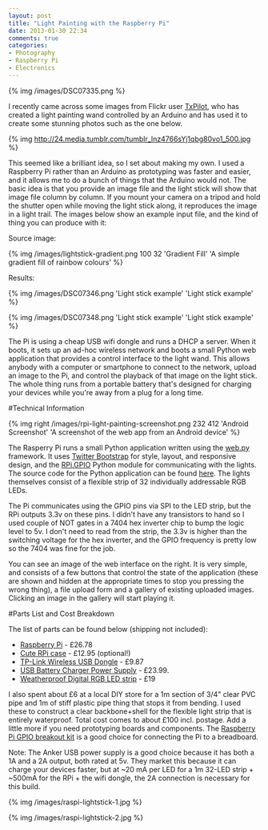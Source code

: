 ```yaml
---
layout: post
title: "Light Painting with the Raspberry Pi"
date: 2013-01-30 22:34
comments: true
categories: 
- Photography
- Raspberry Pi
- Electronics
---
```


{% img /images/DSC07335.png %}

I recently came across some images from Flickr user
[TxPilot](http://www.flickr.com/photos/txross/sets/72157622234691540/), who has
created a light painting wand controlled by an Arduino and has used it to
create some stunning photos such as the one below. 

{% img http://24.media.tumblr.com/tumblr_lnz4766sYj1qbg80vo1_500.jpg %}

This seemed like a brilliant idea, so I set about making my own. I used a
Raspberry Pi rather than an Arduino as prototyping was faster and easier, and
it allows me to do a bunch of things that the Arduino would not. The basic idea
is that you provide an image file and the light stick will show that image file
column by column. If you mount your camera on a tripod and hold the shutter
open while moving the light stick along, it reproduces the image in a light
trail. The images below show an example input file, and the kind of thing you
can produce with it:


Source image: 

{% img /images/lightstick-gradient.png 100 32 'Gradient Fill' 'A simple gradient fill of rainbow colours' %}

Results:

{% img /images/DSC07346.png 'Light stick example' 'Light stick example' %}

{% img /images/DSC07348.png 'Light stick example' 'Light stick example' %}

The Pi is using a cheap USB wifi dongle and runs a DHCP a server. When it
boots, it sets up an ad-hoc wireless network and boots a small Python web
application that provides a control interface to the light wand. This allows
anybody with a computer or smartphone to connect to the network, upload an
image to the Pi, and control the playback of that image on the light stick. The
whole thing runs from a portable battery that's designed for charging your
devices while you're away from a plug for a long time.

#Technical Information

{% img right /images/rpi-light-painting-screenshot.png 232 412 'Android Screenshot' 'A screenshot of the web app from an Android device' %}

The Rasperry Pi runs a small Python application written using the
[web.py](http://webpy.org/) framework. It uses [Twitter Bootstrap](http://twitter.github.com/bootstrap/)
for style, layout, and responsive design, and the
[RPi.GPIO](http://pypi.python.org/pypi/RPi.GPIO/) Python module for
communicating with the lights. The source code for the Python application can
be found [here](https://github.com/mfoo/rpi-light-painting). The lights
themselves consist of a flexible strip of 32 individually addressable RGB
LEDs.

The Pi communicates using the GPIO pins via SPI to the LED strip, but the RPi
outputs 3.3v on these pins. I didn't have any transistors to hand so I used couple
of NOT gates in a 7404 hex inverter chip to bump the logic level to 5v. I don't
need to read from the strip, the 3.3v is higher than the switching voltage for
the hex inverter, and the GPIO frequency is pretty low so the 7404 was fine for
the job.

You can see an image of the web interface on the right. It is very simple, and
consists of a few buttons that control the state of the application (these are
shown and hidden at the appropriate times to stop you pressing the wrong
thing), a file upload form and a gallery of existing uploaded images. Clicking
an image in the gallery will start playing it.

#Parts List and Cost Breakdown

The list of parts can be found below (shipping not included):

* [Raspberry Pi](http://uk.farnell.com/raspberry-pi) - £26.78
* [Cute RPi case](http://pibow.com/) - £12.95 (optional!)
* [TP-Link Wireless USB
  Dongle](http://www.amazon.co.uk/TP-Link-TL-WN821N-Wireless-USB-Adapter/dp/B00194XKXA/ref=sr_1_8?ie=UTF8&qid=1359583224&sr=8-8) - £9.87
* [USB Battery Charger Power
  Supply](http://www.amazon.co.uk/Upgraded-External-Flashlight-Lightning-Provided/dp/B0067UPRQ4/ref=sr_1_3?ie=UTF8&qid=1359583352&sr=8-3) - £23.99.
* [Weatherproof Digital RGB LED strip](http://adafruit.com/products/306) - £19

I also spent about £6 at a local DIY store for a 1m section of 3/4" clear PVC
pipe and 1m of stiff plastic pipe thing that stops it from bending. I used
these to construct a clear backbone+shell for the flexible light strip that is
entirely waterproof. Total cost comes to about £100 incl. postage. Add a
little more if you need prototyping boards and components. The
[Raspberry Pi GPIO breakout kit](http://www.hobbytronics.co.uk/raspberry-pi-gpio-breakout)
is a good choice for connecting the Pi to a breadboard.

Note: The Anker USB power supply is a good choice because it has both a 1A and
a 2A output, both rated at 5v. They market this because it can charge your
devices faster, but at ~20 mA per LED for a 1m 32-LED strip + ~500mA for the
RPi + the wifi dongle, the 2A connection is necessary for this build.

{% img /images/raspi-lightstick-1.jpg %}

{% img /images/raspi-lightstick-2.jpg %}
